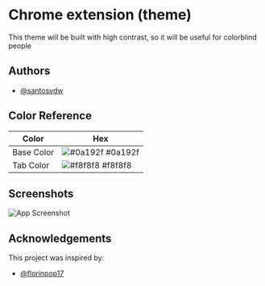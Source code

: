 
# Chrome extension (theme)

This theme will be built with high contrast, so it will be useful for colorblind people


## Authors

- [@santosvdw](https://www.github.com/santosvdw)

## Color Reference

| Color             | Hex                                                                |
| ----------------- | ------------------------------------------------------------------ |
| Base Color | ![#0a192f](https://via.placeholder.com/10/0a192f?text=+) #0a192f |
| Tab Color | ![#f8f8f8](https://via.placeholder.com/10/f8f8f8) #f8f8f8 |

## Screenshots

![App Screenshot](https://via.placeholder.com/468x300?text=App+Screenshot+Here)



## Acknowledgements

This project was inspired by:
 - [@florinpop17](https://github.com/florinpop17/app-ideas)
 

